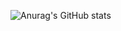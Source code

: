 ![Anurag's GitHub stats](https://github-readme-stats.vercel.app/api?username=batsoup804&show_icons=true&theme=blue-green)
